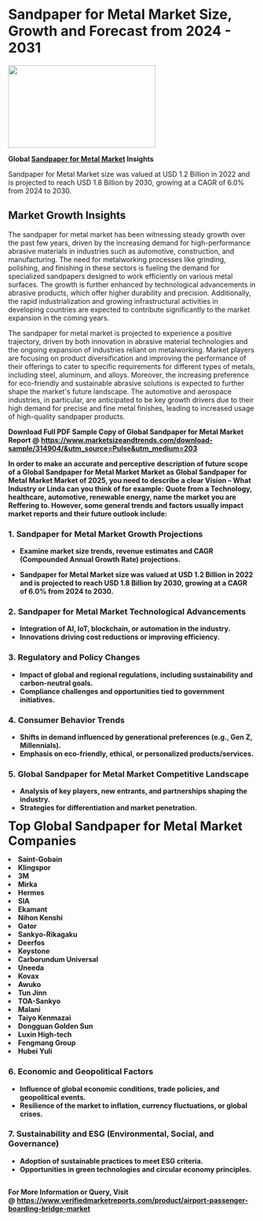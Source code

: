 <H1>Sandpaper for Metal Market Size, Growth and Forecast from 2024 - 2031</H1><img class="aligncenter size-medium wp-image-584254" src="https://thirdeyenews.in/wp-content/uploads/2024/09/Global-Market-Research-300x168.jpeg" alt="" width="300" height="168" /><p><strong>Global&nbsp;<a href="https://www.marketsizeandtrends.com/download-sample/314904/&amp;utm_source=Pulse&amp;utm_medium=203">Sandpaper for Metal Market</a> Insights</strong></p><p>Sandpaper for Metal Market size was valued at USD 1.2 Billion in 2022 and is projected to reach USD 1.8 Billion by 2030, growing at a CAGR of 6.0% from 2024 to 2030.</p><p><h2>Market Growth Insights</h2> <p>The sandpaper for metal market has been witnessing steady growth over the past few years, driven by the increasing demand for high-performance abrasive materials in industries such as automotive, construction, and manufacturing. The need for metalworking processes like grinding, polishing, and finishing in these sectors is fueling the demand for specialized sandpapers designed to work efficiently on various metal surfaces. The growth is further enhanced by technological advancements in abrasive products, which offer higher durability and precision. Additionally, the rapid industrialization and growing infrastructural activities in developing countries are expected to contribute significantly to the market expansion in the coming years.</p> <p><strong></strong></p> <p>The sandpaper for metal market is projected to experience a positive trajectory, driven by both innovation in abrasive material technologies and the ongoing expansion of industries reliant on metalworking. Market players are focusing on product diversification and improving the performance of their offerings to cater to specific requirements for different types of metals, including steel, aluminum, and alloys. Moreover, the increasing preference for eco-friendly and sustainable abrasive solutions is expected to further shape the market's future landscape. The automotive and aerospace industries, in particular, are anticipated to be key growth drivers due to their high demand for precise and fine metal finishes, leading to increased usage of high-quality sandpaper products.</p> <p><strong></p><p><span class=""><strong>Download Full PDF Sample Copy of Global Sandpaper for Metal Market Report</strong> @ <a href="https://www.marketsizeandtrends.com/download-sample/314904/&amp;utm_source=Pulse&amp;utm_medium=203" target="_blank">https://www.marketsizeandtrends.com/download-sample/314904/&amp;utm_source=Pulse&amp;utm_medium=203</a></span></p><p>In order to make an accurate and perceptive description of future scope of a Global&nbsp;Sandpaper for Metal Market Market as Global&nbsp;Sandpaper for Metal Market Market of 2025, you need to describe a clear Vision &ndash; What Industry or Linda can you think of for example: Quote from a Technology, healthcare, automotive, renewable energy, name the market you are Reffering to. However, some general trends and factors usually impact market reports and their future outlook include:</p><h3>1.&nbsp;<strong>Sandpaper for Metal Market Growth Projections</strong></h3><ul><li>Examine market size trends, revenue estimates and CAGR (Compounded Annual Growth Rate) projections.</li><li><p>Sandpaper for Metal Market size was valued at USD 1.2 Billion in 2022 and is projected to reach USD 1.8 Billion by 2030, growing at a CAGR of 6.0% from 2024 to 2030.</p></li></ul><h3>2.&nbsp;<strong>Sandpaper for Metal Market Technological Advancements</strong></h3><ul><li>Integration of AI, IoT, blockchain, or automation in the industry.</li><li>Innovations driving cost reductions or improving efficiency.</li></ul><h3>3.&nbsp;<strong>Regulatory and Policy Changes</strong></h3><ul><li>Impact of global and regional regulations, including sustainability and carbon-neutral goals.</li><li>Compliance challenges and opportunities tied to government initiatives.</li></ul><h3>4.&nbsp;<strong>Consumer Behavior Trends</strong></h3><ul><li>Shifts in demand influenced by generational preferences (e.g., Gen Z, Millennials).</li><li>Emphasis on eco-friendly, ethical, or personalized products/services.</li></ul><h3>5.&nbsp;<strong>Global Sandpaper for Metal Market Competitive Landscape</strong></h3><ul><li>Analysis of key players, new entrants, and partnerships shaping the industry.</li><li>Strategies for differentiation and market penetration.</li></ul><p data-pm-slice="1 1 []"><span style="color: inherit; font-family: inherit; font-size: 25px;">Top Global Sandpaper for Metal Market Companies</span></p><div class="" data-test-id=""><p><li>Saint-Gobain</li><li> Klingspor</li><li> 3M</li><li> Mirka</li><li> Hermes</li><li> SIA</li><li> Ekamant</li><li> Nihon Kenshi</li><li> Gator</li><li> Sankyo-Rikagaku</li><li> Deerfos</li><li> Keystone</li><li> Carborundum Universal</li><li> Uneeda</li><li> Kovax</li><li> Awuko</li><li> Tun Jinn</li><li> TOA-Sankyo</li><li> Malani</li><li> Taiyo Kenmazai</li><li> Dongguan Golden Sun</li><li> Luxin High-tech</li><li> Fengmang Group</li><li> Hubei Yuli</li></p></div><h3>6.&nbsp;<strong>Economic and Geopolitical Factors</strong></h3><ul><li>Influence of global economic conditions, trade policies, and geopolitical events.</li><li>Resilience of the market to inflation, currency fluctuations, or global crises.</li></ul><h3>7.&nbsp;<strong>Sustainability and ESG (Environmental, Social, and Governance)</strong></h3><ul><li>Adoption of sustainable practices to meet ESG criteria.</li><li>Opportunities in green technologies and circular economy principles.</li></ul><h2><strong style="font-size: 14px;">For More Information or Query, Visit @&nbsp;</strong><a style="background-color: #ffffff; font-size: 14px;" href="https://www.marketsizeandtrends.com/report/sandpaper-for-metal-market/" target="_blank">https://www.verifiedmarketreports.com/product/airport-passenger-boarding-bridge-market</a></h2>
